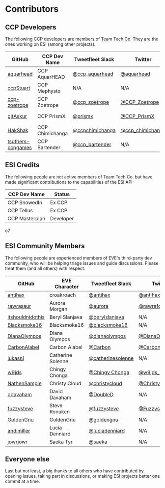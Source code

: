 # Contributors

## CCP Developers

The following CCP developers are members of [Team Tech Co](https://twitter.com/TeamTechCo). They are the ones working on ESI (among other projects).

 GitHub | CCP Dev Name | Tweetfleet Slack | Twitter | Role
--------|--------------|------------------|---------|------
[aquarhead](https://github.com/aquarhead) | CCP AquarHEAD | [@ccp_aquarhead](https://tweetfleet.slack.com/messages/@ccp_aquarhead/) | [@aquarhead](https://twitter.com/aquarhead) | Developer
[ccpStuart](https://github.com/ccpStuart) | CCP Mephysto | N/A | N/A | Project Manager
[ccp-zoetrope](https://github.com/ccp-zoetrope) | CCP Zoetrope | [@ccp_zoetrope](https://tweetfleet.slack.com/messages/@ccp_zoetrope/) | [@CCP_Zoetrope](https://twitter.com/CCP_Zoetrope) | Developer
[gitAskur](https://github.com/gitAskur) | CCP PrismX | [@prismx](https://tweetfleet.slack.com/messages/@prismx/) | [@CCP_PrismX](https://twitter.com/CCP_PrismX) | Database Wizard
[HakShak](https://github.com/hakshak) | CCP Chimichanga | [@ccpchimichanga](https://tweetfleet.slack.com/messages/@ccpchimichanga/) | [@ccp_chimichanga](https://twitter.com/ccp_chimichanga) | Manager
[tsuthers-ccpgames](https://github.com/tsuthers-ccpgames) | CCP Bartender | [@ccp_bartender](https://tweetfleet.slack.com/messages/@ccp_bartender/) | N/A | Developer

## ESI Credits
The following people are not active members of Team Tech Co. but have made significant contributions to the capabilities of the ESI API:

 CCP Dev Name | Status |
 ------------ | -------------------- |
 CCP SnowedIn | Ex CCP |
 CCP Tellus   | Ex CCP|
 CCP Masterplan | Developer |

o7

## ESI Community Members

The following people are experienced members of EVE's third-party dev community, who will be helping triage issues and guide discussions. Please treat them (and all others) with respect.

 GitHub | EVE Character | Tweetfleet Slack | Twitter
--------|---------------|------------------|---------
[antihax](https://github.com/antihax) | croakroach | [@antihax](https://tweetfleet.slack.com/messages/@antihax/) | [@antihax_croak](https://twitter.com/antihax_croak)
[rawrasaur](https://github.com/rawrasaur) | Aurora Morgan | [@aurora](https://tweetfleet.slack.com/messages/@aurora/) | [@rawrafox](https://twitter.com/rawrafox)
[itshouldntdothis](https://github.com/itshouldntdothis) | Beryl Slanjava | [@berylslanjava](https://tweetfleet.slack.com/messages/@berylslanjava/)  | N/A
[Blacksmoke16](https://github.com/Blacksmoke16) | Blacksmoke16 | [@blacksmoke16](https://tweetfleet.slack.com/messages/@blacksmoke16/) | N/A
[DianaOlympos](https://github.com/DianaOlympos) | Diana Olympos | [@dianaolympos](https://tweetfleet.slack.com/messages/@dianaolympos/) | [@DianaOlympos](https://twitter.com/DianaOlympos)
[CarbonAlabel](https://github.com/CarbonAlabel) | Carbon Alabel | [@Carbon](https://tweetfleet.slack.com/messages/@Carbon/) | [@CarbonAlabel](https://twitter.com/CarbonAlabel)
[lukasni](https://github.com/lukasni) | Catherine Solenne | [@catherinesolenne](https://tweetfleet.slack.com/messages/@catherinesolenne/) | N/A
[w9jds](https://github.com/w9jds) | Chingy Chonga | [@Chingy Chonga](https://tweetfleet.slack.com/messages/@Chingy_Chonga/) | [@w9jds_](https://twitter.com/w9jds_)
[NathenSample](https://github.com/NathenSample) | Christy Cloud | [@christycloud](https://tweetfleet.slack.com/messages/@christycloud/) | [@ChristyCloudEve](https://twitter.com/ChristyCloudEve)
[ddavaham](https://github.com/ddavaham) | David Davaham | [@DoubleD](https://tweetfleet.slack.com/messages/@DoubleD/) | N/A
[fuzzysteve](https://github.com/fuzzysteve) | Steve Ronuken | [@fuzzysteve](https://tweetfleet.slack.com/messages/@fuzzysteve/) | [@Fuzzysteve](https://twitter.com/Fuzzysteve)
[GoldenGnu](https://github.com/GoldenGnu) | GoldenGnu | [@goldengnu](https://tweetfleet.slack.com/messages/@goldengnu/) | N/A
[andimiller](https://github.com/andimiller) | Lucia Denniard | [@luciadenniard](https://tweetfleet.slack.com/messages/@luciadenniard/) | N/A
[jowrjowr](https://github.com/jowrjowr) | Saeka Tyr | [@saeka](https://tweetfleet.slack.com/messages/@saeka/) | N/A

## Everyone else

Last but not least, a big thanks to all others who have contributed by opening issues, taking part in discussions, or making ESI projects better one commit at a time.
